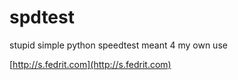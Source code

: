 # spdtest
stupid simple python speedtest meant 4 my own use

[http://s.fedrit.com](http://s.fedrit.com)
